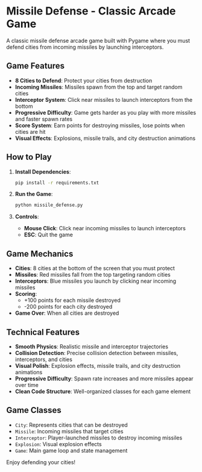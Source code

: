 # Missile Defense - Classic Arcade Game

A classic missile defense arcade game built with Pygame where you must defend cities from incoming missiles by launching interceptors.

## Game Features

- **8 Cities to Defend**: Protect your cities from destruction
- **Incoming Missiles**: Missiles spawn from the top and target random cities
- **Interceptor System**: Click near missiles to launch interceptors from the bottom
- **Progressive Difficulty**: Game gets harder as you play with more missiles and faster spawn rates
- **Score System**: Earn points for destroying missiles, lose points when cities are hit
- **Visual Effects**: Explosions, missile trails, and city destruction animations

## How to Play

1. **Install Dependencies**:
   ```bash
   pip install -r requirements.txt
   ```

2. **Run the Game**:
   ```bash
   python missile_defense.py
   ```

3. **Controls**:
   - **Mouse Click**: Click near incoming missiles to launch interceptors
   - **ESC**: Quit the game

## Game Mechanics

- **Cities**: 8 cities at the bottom of the screen that you must protect
- **Missiles**: Red missiles fall from the top targeting random cities
- **Interceptors**: Blue missiles you launch by clicking near incoming missiles
- **Scoring**: 
  - +100 points for each missile destroyed
  - -200 points for each city destroyed
- **Game Over**: When all cities are destroyed

## Technical Features

- **Smooth Physics**: Realistic missile and interceptor trajectories
- **Collision Detection**: Precise collision detection between missiles, interceptors, and cities
- **Visual Polish**: Explosion effects, missile trails, and city destruction animations
- **Progressive Difficulty**: Spawn rate increases and more missiles appear over time
- **Clean Code Structure**: Well-organized classes for each game element

## Game Classes

- `City`: Represents cities that can be destroyed
- `Missile`: Incoming missiles that target cities
- `Interceptor`: Player-launched missiles to destroy incoming missiles
- `Explosion`: Visual explosion effects
- `Game`: Main game loop and state management

Enjoy defending your cities! 